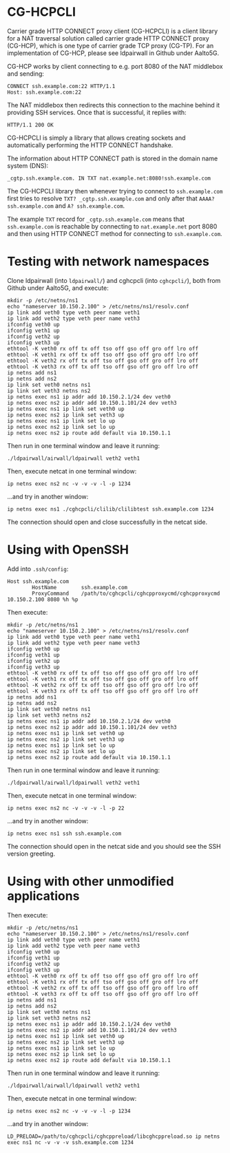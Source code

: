 # CG-HCPCLI

Carrier grade HTTP CONNECT proxy client (CG-HCPCLI) is a client library for a
NAT traversal solution called carrier grade HTTP CONNECT proxy (CG-HCP), which
is one type of carrier grade TCP proxy (CG-TP). For an implementation of
CG-HCP, please see ldpairwall in Github under Aalto5G.

CG-HCP works by client connecting to e.g. port 8080 of the NAT middlebox and
sending:
```
CONNECT ssh.example.com:22 HTTP/1.1
Host: ssh.example.com:22

```

The NAT middlebox then redirects this connection to the machine behind it
providing SSH services. Once that is successful, it replies with:
```
HTTP/1.1 200 OK

```

CG-HCPCLI is simply a library that allows creating sockets and automatically
performing the HTTP CONNECT handshake.

The information about HTTP CONNECT path is stored in the domain name system
(DNS):

```
_cgtp.ssh.example.com. IN TXT nat.example.net:8080!ssh.example.com
```

The CG-HCPCLI library then whenever trying to connect to `ssh.example.com`
first tries to resolve `TXT? _cgtp.ssh.example.com` and only after that `AAAA?
ssh.example.com` and `A? ssh.example.com`.

The example `TXT` record for `_cgtp.ssh.example.com` means that
`ssh.example.com` is reachable by connecting to `nat.example.net` port 8080
and then using HTTP CONNECT method for connecting to `ssh.example.com`.

# Testing with network namespaces

Clone ldpairwall (into `ldpairwall/`) and cghcpcli (into `cghcpcli/`), both
from Github under Aalto5G, and execute:

```
mkdir -p /etc/netns/ns1
echo "nameserver 10.150.2.100" > /etc/netns/ns1/resolv.conf
ip link add veth0 type veth peer name veth1
ip link add veth2 type veth peer name veth3
ifconfig veth0 up
ifconfig veth1 up
ifconfig veth2 up
ifconfig veth3 up
ethtool -K veth0 rx off tx off tso off gso off gro off lro off
ethtool -K veth1 rx off tx off tso off gso off gro off lro off
ethtool -K veth2 rx off tx off tso off gso off gro off lro off
ethtool -K veth3 rx off tx off tso off gso off gro off lro off
ip netns add ns1
ip netns add ns2
ip link set veth0 netns ns1
ip link set veth3 netns ns2
ip netns exec ns1 ip addr add 10.150.2.1/24 dev veth0
ip netns exec ns2 ip addr add 10.150.1.101/24 dev veth3
ip netns exec ns1 ip link set veth0 up
ip netns exec ns2 ip link set veth3 up
ip netns exec ns1 ip link set lo up
ip netns exec ns2 ip link set lo up
ip netns exec ns2 ip route add default via 10.150.1.1
```

Then run in one terminal window and leave it running:
```
./ldpairwall/airwall/ldpairwall veth2 veth1
```

Then, execute netcat in one terminal window:
```
ip netns exec ns2 nc -v -v -v -l -p 1234
```

...and try in another window:
```
ip netns exec ns1 ./cghcpcli/clilib/clilibtest ssh.example.com 1234
```

The connection should open and close successfully in the netcat side.

# Using with OpenSSH

Add into `.ssh/config`:

```
Host ssh.example.com
        HostName        ssh.example.com
        ProxyCommand    /path/to/cghcpcli/cghcpproxycmd/cghcpproxycmd 10.150.2.100 8080 %h %p
```

Then execute:
```
mkdir -p /etc/netns/ns1
echo "nameserver 10.150.2.100" > /etc/netns/ns1/resolv.conf
ip link add veth0 type veth peer name veth1
ip link add veth2 type veth peer name veth3
ifconfig veth0 up
ifconfig veth1 up
ifconfig veth2 up
ifconfig veth3 up
ethtool -K veth0 rx off tx off tso off gso off gro off lro off
ethtool -K veth1 rx off tx off tso off gso off gro off lro off
ethtool -K veth2 rx off tx off tso off gso off gro off lro off
ethtool -K veth3 rx off tx off tso off gso off gro off lro off
ip netns add ns1
ip netns add ns2
ip link set veth0 netns ns1
ip link set veth3 netns ns2
ip netns exec ns1 ip addr add 10.150.2.1/24 dev veth0
ip netns exec ns2 ip addr add 10.150.1.101/24 dev veth3
ip netns exec ns1 ip link set veth0 up
ip netns exec ns2 ip link set veth3 up
ip netns exec ns1 ip link set lo up
ip netns exec ns2 ip link set lo up
ip netns exec ns2 ip route add default via 10.150.1.1
```

Then run in one terminal window and leave it running:
```
./ldpairwall/airwall/ldpairwall veth2 veth1
```

Then, execute netcat in one terminal window:
```
ip netns exec ns2 nc -v -v -v -l -p 22
```

...and try in another window:
```
ip netns exec ns1 ssh ssh.example.com
```

The connection should open in the netcat side and you should see the SSH
version greeting.

# Using with other unmodified applications

Then execute:
```
mkdir -p /etc/netns/ns1
echo "nameserver 10.150.2.100" > /etc/netns/ns1/resolv.conf
ip link add veth0 type veth peer name veth1
ip link add veth2 type veth peer name veth3
ifconfig veth0 up
ifconfig veth1 up
ifconfig veth2 up
ifconfig veth3 up
ethtool -K veth0 rx off tx off tso off gso off gro off lro off
ethtool -K veth1 rx off tx off tso off gso off gro off lro off
ethtool -K veth2 rx off tx off tso off gso off gro off lro off
ethtool -K veth3 rx off tx off tso off gso off gro off lro off
ip netns add ns1
ip netns add ns2
ip link set veth0 netns ns1
ip link set veth3 netns ns2
ip netns exec ns1 ip addr add 10.150.2.1/24 dev veth0
ip netns exec ns2 ip addr add 10.150.1.101/24 dev veth3
ip netns exec ns1 ip link set veth0 up
ip netns exec ns2 ip link set veth3 up
ip netns exec ns1 ip link set lo up
ip netns exec ns2 ip link set lo up
ip netns exec ns2 ip route add default via 10.150.1.1
```

Then run in one terminal window and leave it running:
```
./ldpairwall/airwall/ldpairwall veth2 veth1
```

Then, execute netcat in one terminal window:
```
ip netns exec ns2 nc -v -v -v -l -p 1234
```

...and try in another window:
```
LD_PRELOAD=/path/to/cghcpcli/cghcppreload/libcghcppreload.so ip netns exec ns1 nc -v -v -v ssh.example.com 1234
```

